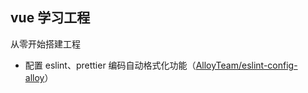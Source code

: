 ## vue 学习工程

从零开始搭建工程

- 配置 eslint、prettier 编码自动格式化功能（[AlloyTeam/eslint-config-alloy](https://github.com/AlloyTeam/eslint-config-alloy/blob/master/README.zh-CN.md)）
